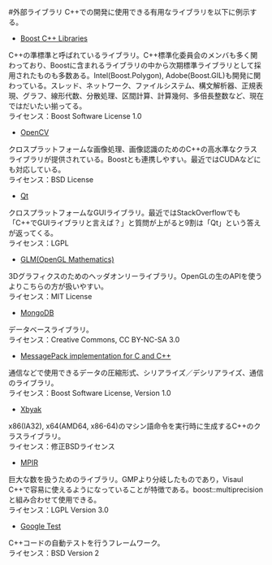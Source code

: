 #外部ライブラリ
C++での開発に使用できる有用なライブラリを以下に例示する。

- [Boost C++ Libraries](http://www.boost.org/)

C++の準標準と呼ばれているライブラリ。C++標準化委員会のメンバも多く関わっており、Boostに含まれるライブラリの中から次期標準ライブラリとして採用されたものも多数ある。Intel(Boost.Polygon), Adobe(Boost.GIL)も開発に関わっている。スレッド、ネットワーク、ファイルシステム、構文解析器、正規表現、グラフ、線形代数、分散処理、区間計算、計算幾何、多倍長整数など、現在ではだいたい揃ってる。  
ライセンス：Boost Software License 1.0


- [OpenCV](http://opencv.jp/)

クロスプラットフォームな画像処理、画像認識のためのC++の高水準なクラスライブラリが提供されている。Boostとも連携しやすい。最近ではCUDAなどにも対応している。  
ライセンス：BSD License


- [Qt](https://www.qt.io/)

クロスプラットフォームなGUIライブラリ。最近ではStackOverflowでも「C++でGUIライブラリと言えば？」と質問が上がると9割は「Qt」という答えが返ってくる。  
ライセンス：LGPL


- [GLM(OpenGL Mathematics)](http://glm.g-truc.net/)

3Dグラフィクスのためのヘッダオンリーライブラリ。OpenGLの生のAPIを使うよりこちらの方が扱いやすい。  
ライセンス：MIT License


- [MongoDB](http://www.mongodb.org/)

データベースライブラリ。  
ライセンス：Creative Commons, CC BY-NC-SA 3.0


- [MessagePack implementation for C and C++](https://github.com/msgpack/msgpack-c)

通信などで使用できるデータの圧縮形式、シリアライズ／デシリアライズ、通信のライブラリ。  
ライセンス：Boost Software License, Version 1.0


- [Xbyak](http://homepage1.nifty.com/herumi/soft/xbyak.html)

x86(IA32), x64(AMD64, x86-64)のマシン語命令を実行時に生成するC++のクラスライブラリ。  
ライセンス：修正BSDライセンス


- [MPIR](http://www.mpir.org/)

巨大な数を扱うためのライブラリ。GMPより分岐したものであり，Visaul C++で容易に使えるようになっていることが特徴である。boost::multiprecisionと組み合わせて使用できる。  
ライセンス：LGPL Version 3.0


- [Google Test](https://github.com/google/googletest)

C++コードの自動テストを行うフレームワーク。  
ライセンス：BSD Version 2
